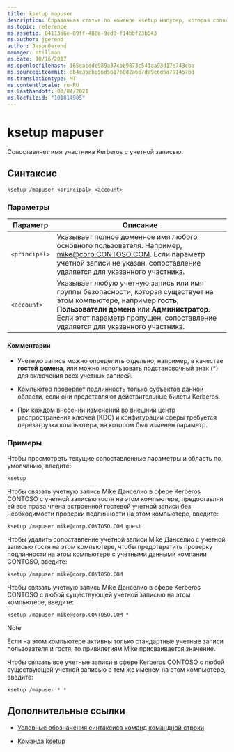 ```yaml
---
title: ksetup mapuser
description: Справочная статья по команде ksetup мапусер, которая сопоставляет имя участника Kerberos с учетной записью.
ms.topic: reference
ms.assetid: 84113e6e-89ff-488a-9cd0-f14bbf23b543
ms.author: jgerend
author: JasonGerend
manager: mtillman
ms.date: 10/16/2017
ms.openlocfilehash: 165eacddc989a37cbb9873c541aa93d17e743cba
ms.sourcegitcommit: db4c35ebe56d561768d2a657da9e6d6a791457bd
ms.translationtype: MT
ms.contentlocale: ru-RU
ms.lasthandoff: 03/04/2021
ms.locfileid: "101814905"
---
```

# <a name="ksetup-mapuser"></a>ksetup mapuser

Сопоставляет имя участника Kerberos с учетной записью.

## <a name="syntax"></a>Синтаксис

```
ksetup /mapuser <principal> <account>
```

### <a name="parameters"></a>Параметры

| Параметр | Описание |
| --------- | ----------- |
| `<principal>` | Указывает полное доменное имя любого основного пользователя. Например, mike@corp.CONTOSO.COM. Если параметр учетной записи не указан, сопоставление удаляется для указанного участника. |
| `<account>` | Указывает любую учетную запись или имя группы безопасности, которая существует на этом компьютере, например **гость**, **Пользователи домена** или **Администратор**. Если этот параметр пропущен, сопоставление удаляется для указанного участника. |

#### <a name="remarks"></a>Комментарии

- Учетную запись можно определить отдельно, например, в качестве **гостей домена**, или можно использовать подстановочный знак (*) для включения всех учетных записей.

- Компьютер проверяет подлинность только субъектов данной области, если они представляют действительные билеты Kerberos.

- При каждом внесении изменений во внешний центр распространения ключей (KDC) и конфигурации сферы требуется перезагрузка компьютера, на котором был изменен параметр.

### <a name="examples"></a>Примеры

Чтобы просмотреть текущие сопоставленные параметры и область по умолчанию, введите:

```
ksetup
```

Чтобы связать учетную запись Mike Данселио в сфере Kerberos CONTOSO с учетной записью гостя на этом компьютере, предоставляя ей все права члена встроенной гостевой учетной записи без необходимости проверки подлинности на этом компьютере, введите:

```
ksetup /mapuser mike@corp.CONTOSO.COM guest
```

Чтобы удалить сопоставление учетной записи Mike Данселио с учетной записью гостя на этом компьютере, чтобы предотвратить проверку подлинности на этом компьютере с учетными данными компании CONTOSO, введите:

```
ksetup /mapuser mike@corp.CONTOSO.COM
```

Чтобы связать учетную запись Mike Данселио в сфере Kerberos CONTOSO с любой существующей учетной записью на этом компьютере, введите:

```
ksetup /mapuser mike@corp.CONTOSO.COM *
```

> [!NOTE]
> Если на этом компьютере активны только стандартные учетные записи пользователя и гостя, то привилегиям Mike присваивается значение.

Чтобы связать все учетные записи в сфере Kerberos CONTOSO с любой существующей учетной записью с тем же именем на этом компьютере, введите:

```
ksetup /mapuser * *
```

## <a name="additional-references"></a>Дополнительные ссылки

- [Условные обозначения синтаксиса команд командной строки](command-line-syntax-key.md)

- [Команда ksetup](ksetup.md)
